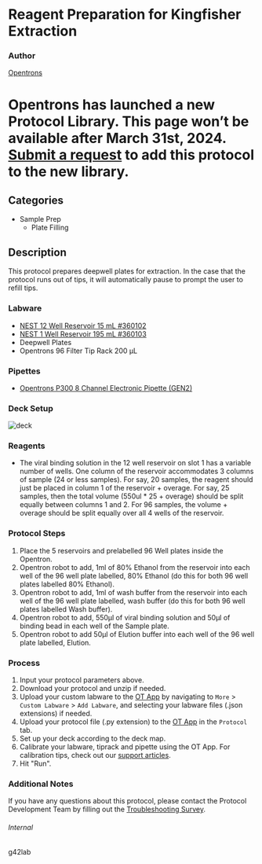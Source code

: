 # Reagent Preparation for Kingfisher Extraction


### Author
[Opentrons](https://opentrons.com/)



# Opentrons has launched a new Protocol Library. This page won’t be available after March 31st, 2024. [Submit a request](https://docs.google.com/forms/d/e/1FAIpQLSdYYp9QCKow4nn0KlCVsMS3HX0eJ0N9O7-erajKvcpT0lWbSg/viewform) to add this protocol to the new library.

## Categories
* Sample Prep
	* Plate Filling


## Description
This protocol prepares deepwell plates for extraction. In the case that the protocol runs out of tips, it will automatically pause to prompt the user to refill tips.


### Labware
* [NEST 12 Well Reservoir 15 mL #360102](http://www.cell-nest.com/page94?_l=en&product_id=102)
* [NEST 1 Well Reservoir 195 mL #360103](http://www.cell-nest.com/page94?_l=en&product_id=102)
* Deepwell Plates
* Opentrons 96 Filter Tip Rack 200 µL


### Pipettes
* [Opentrons P300 8 Channel Electronic Pipette (GEN2)](https://shop.opentrons.com/8-channel-electronic-pipette/)


### Deck Setup
![deck](https://opentrons-protocol-library-website.s3.amazonaws.com/custom-README-images/g42lab/Screen+Shot+2022-12-14+at+8.23.10+AM.png)

### Reagents
* The viral binding solution in the 12 well reservoir on slot 1 has a variable number of wells. One column of the reservoir accommodates 3 columns of sample (24 or less samples). For say, 20 samples, the reagent should just be placed in column 1 of the reservoir + overage. For say, 25 samples, then the total volume (550ul * 25 + overage) should be split equally between columns 1 and 2. For 96 samples, the volume + overage should be split equally over all 4 wells of the reservoir. 



### Protocol Steps
1. Place the 5 reservoirs and prelabelled 96 Well plates inside the Opentron.
2. Opentron robot to add, 1ml of 80% Ethanol from the reservoir into each well of the 96 well plate labelled, 80% Ethanol (do this for both 96 well plates labelled 80% Ethanol).
3. Opentron robot to add, 1ml of wash buffer from the reservoir into each well of the 96 well plate labelled, wash buffer (do this for both 96 well plates labelled Wash buffer).
4. Opentron robot to add, 550µl of viral binding solution and 50µl of binding bead in each well of the Sample plate.
5. Opentron robot to add 50µl of Elution buffer into each well of the 96 well plate labelled, Elution.


### Process
1. Input your protocol parameters above.
2. Download your protocol and unzip if needed.
3. Upload your custom labware to the [OT App](https://opentrons.com/ot-app) by navigating to `More` > `Custom Labware` > `Add Labware`, and selecting your labware files (.json extensions) if needed.
4. Upload your protocol file (.py extension) to the [OT App](https://opentrons.com/ot-app) in the `Protocol` tab.
5. Set up your deck according to the deck map.
6. Calibrate your labware, tiprack and pipette using the OT App. For calibration tips, check out our [support articles](https://support.opentrons.com/en/collections/1559720-guide-for-getting-started-with-the-ot-2).
7. Hit "Run".


### Additional Notes
If you have any questions about this protocol, please contact the Protocol Development Team by filling out the [Troubleshooting Survey](https://protocol-troubleshooting.paperform.co/).


###### Internal
g42lab
